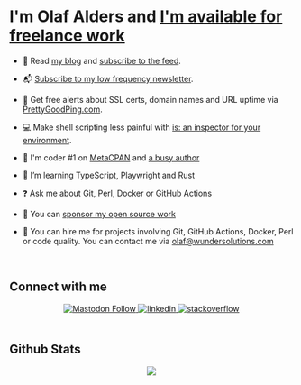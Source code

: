 # I'm Olaf Alders and [I'm available for freelance work](https://www.wundersolutions.com)

- 📘 Read [my blog](https://www.olafalders.com/) and
  [subscribe to the feed](https://www.olafalders.com/posts/index.xml).

- 📬 [Subscribe to my low frequency newsletter](https://wundersolutions-com.eo.page/k22w4).

- 🚀 Get free alerts about SSL certs, domain names and URL uptime via [PrettyGoodPing.com](https://www.prettygoodping.com/).

- 💻 Make shell scripting less painful with [is: an inspector for your environment](https://github.com/oalders/is).

- 🥇 I'm coder #1 on [MetaCPAN](https://metacpan.org) and [a busy author](https://metacpan.org/author/OALDERS)

- 📘 I’m learning TypeScript, Playwright and Rust

- ❓ Ask me about Git, Perl, Docker or GitHub Actions

- 🍺 You can [sponsor my open source work](https://github.com/sponsors/oalders)

- 🍻 You can hire me for projects involving Git, GitHub Actions, Docker, Perl
  or code quality. You can contact me via [olaf@wundersolutions.com](mailto:olaf@wundersolutions.com)

<br/>

## Connect with me

<div align="center">

<a href="https://fosstodon.org/@oalders" target="_blank">
<img alt="Mastodon Follow" src="https://img.shields.io/mastodon/follow/109825361087142045?color=%23563ACC&domain=https%3A%2F%2Ffosstodon.org&label=mastodon&logoColor=%236364FF&style=for-the-badge">
</a>

<a href="https://www.linkedin.com/in/olafalders" target="_blank">
<img src=https://img.shields.io/badge/linkedin-%231E77B5.svg?&style=for-the-badge&logo=linkedin&logoColor=white alt=linkedin style="margin-bottom: 5px;" />
</a>

<a href="https://stackoverflow.com/users/406224/oalders/" target="_blank">
<img src=https://img.shields.io/badge/stackoverflow-%23F28032.svg?&style=for-the-badge&logo=stackoverflow&logoColor=white alt=stackoverflow style="margin-bottom: 5px;" />
</a>

</div>

<br/>

## Github Stats

<div align="center"><img src="https://github-readme-stats.vercel.app/api?username=oalders&show_icons=true&count_private=true&hide_border=true" align="center" /></div>
